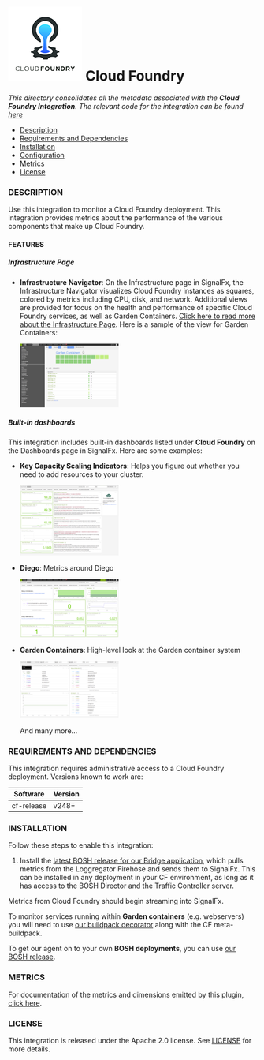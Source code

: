 # ![](././img/integrations_cloudfoundry.png) Cloud Foundry

_This directory consolidates all the metadata associated with the **Cloud Foundry Integration**. The relevant code for the integration can be found [here](https://github.com/search?q=topic%3Acloud-foundry+org%3Asignalfx+fork%3Atrue)_

- [Description](#description)
- [Requirements and Dependencies](#requirements-and-dependencies)
- [Installation](#installation)
- [Configuration](#configuration)
- [Metrics](#metrics)
- [License](#license)

### DESCRIPTION

Use this integration to monitor a Cloud Foundry deployment. This integration provides metrics about the performance of the various components that make up Cloud Foundry.

#### FEATURES

##### Infrastructure Page

- **Infrastructure Navigator**: On the Infrastructure page in SignalFx, the
    Infrastructure Navigator visualizes Cloud Foundry instances as squares,
    colored by metrics including CPU, disk, and network. Additional views are
    provided for focus on the health and performance of specific Cloud Foundry
    services, as well as Garden Containers. [Click here to read more about the
    Infrastructure
    Page](https://docs.signalfx.com/en/latest/built-in-content/infra-nav.html).
    Here is a sample of the view for Garden Containers:

  [<img src='./img/garden-infra.png' width=200px>](./img/garden-infra.png)

##### Built-in dashboards

This integration includes built-in dashboards listed under **Cloud Foundry** on the Dashboards page in SignalFx. Here are some examples:

- **Key Capacity Scaling Indicators**: Helps you figure out whether you need to
    add resources to your cluster.

  [<img src='./img/key-cap-dashboard.png' width=200px>](./img/key-cap-dashboard.png)

- **Diego**: Metrics around Diego

  [<img src='./img/diego-dashboard.png' width=200px>](./img/diego-dashboard.png)

- **Garden Containers**: High-level look at the Garden container system

  [<img src='./img/garden-containers-dashboard.png' width=200px>](./img/garden-containers-dashboard.png)

  And many more...

### REQUIREMENTS AND DEPENDENCIES

This integration requires administrative access to a Cloud Foundry deployment. Versions known to work are:

| Software                | Version        |
|-------------------------|----------------|
| cf-release              | v248+          |

### INSTALLATION

Follow these steps to enable this integration:

1. Install the [latest BOSH release for our Bridge
   application](https://github.com/signalfx/signalfx-cloudfoundry-bridge-boshrelease/releases),
   which pulls metrics from the Loggregator Firehose and sends them to SignalFx.
   This can be installed in any deployment in your CF environment, as long as
   it has access to the BOSH Director and the Traffic Controller server.

Metrics from Cloud Foundry should begin streaming into SignalFx.

To monitor services running within **Garden containers** (e.g. webservers) you will
need to use [our buildpack
decorator](https://github.com/signalfx/signalfx-cloudfoundry-buildpack-decorator)
along with the CF meta-buildpack.

To get our agent on to your own **BOSH deployments**, you can use [our BOSH
release](https://github.com/signalfx/agent-boshrelease).

### METRICS

For documentation of the metrics and dimensions emitted by this plugin, [click here](././docs).

### LICENSE

This integration is released under the Apache 2.0 license. See [LICENSE](https://github.com/signalfx/collectd-example/blob/master/LICENSE) for more details.
